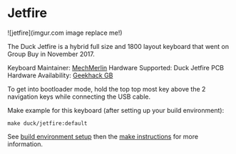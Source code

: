 # Jetfire

![jetfire](imgur.com image replace me!)

The Duck Jetfire is a hybrid full size and 1800 layout keyboard that went on
Group Buy in November 2017.

Keyboard Maintainer: [MechMerlin](https://github.com/mechmerlin)
Hardware Supported: Duck Jetfire PCB
Hardware Availability: [Geekhack GB](https://geekhack.org/index.php?topic=92708.0)

To get into bootloader mode, hold the top top most key above the 2 navigation keys while connecting the USB cable.

Make example for this keyboard (after setting up your build environment):

    make duck/jetfire:default

See [build environment setup](https://docs.qmk.fm/build_environment_setup.html) then the [make instructions](https://docs.qmk.fm/make_instructions.html) for more information.
